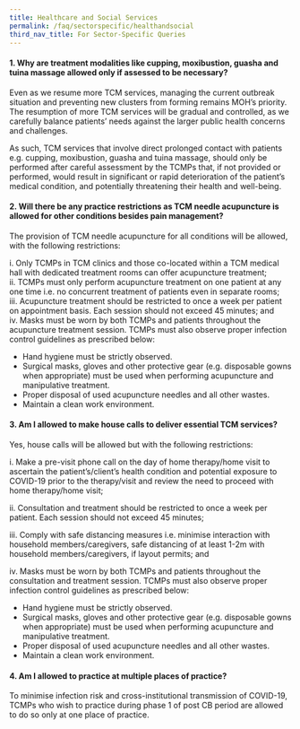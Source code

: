 ```yaml
---
title: Healthcare and Social Services
permalink: /faq/sectorspecific/healthandsocial
third_nav_title: For Sector-Specific Queries
---
```


#### **1. Why are treatment modalities like cupping, moxibustion, guasha and tuina massage allowed only if assessed to be necessary?**
Even as we resume more TCM services, managing the current outbreak situation and preventing new clusters from forming remains MOH’s priority. The resumption of more TCM services will be gradual and controlled, as we carefully balance patients’ needs against the larger public health concerns and challenges.

As such, TCM services that involve direct prolonged contact with patients e.g. cupping, moxibustion, guasha and tuina massage, should only be performed after careful assessment by the TCMPs that, if not provided or performed, would result in significant or rapid deterioration of the patient’s medical condition, and potentially threatening their health and well-being.

#### **2. Will there be any practice restrictions as TCM needle acupuncture is allowed for other conditions besides pain management?**
The provision of TCM needle acupuncture for all conditions will be allowed, with the following restrictions:

i. Only TCMPs in TCM clinics and those co-located within a TCM medical hall with dedicated treatment rooms can offer acupuncture treatment;<br>
ii. TCMPs must only perform acupuncture treatment on one patient at any one time i.e. no concurrent treatment of patients even in separate rooms;<br>
iii. Acupuncture treatment should be restricted to once a week per patient on appointment basis. Each session should not exceed 45 minutes; and<br>
iv. Masks must be worn by both TCMPs and patients throughout the acupuncture treatment session. TCMPs must also observe proper infection control guidelines as prescribed below:
- Hand hygiene must be strictly observed.
- Surgical masks, gloves and other protective gear (e.g. disposable gowns when appropriate) must be used when performing acupuncture and manipulative treatment.
- Proper disposal of used acupuncture needles and all other wastes.
- Maintain a clean work environment.

#### **3. Am I allowed to make house calls to deliver essential TCM services?**
Yes, house calls will be allowed but with the following restrictions:

i. Make a pre-visit phone call on the day of home therapy/home visit to ascertain the patient’s/client’s health condition and potential exposure to COVID-19 prior to the therapy/visit and review the need to proceed with home therapy/home visit;

ii. Consultation and treatment should be restricted to once a week per patient. Each session should not exceed 45 minutes;

iii. Comply with safe distancing measures i.e. minimise interaction with household members/caregivers, safe distancing of at least 1-2m with household members/caregivers, if layout permits; and

iv. Masks must be worn by both TCMPs and patients throughout the consultation and treatment session. TCMPs must also observe proper infection control guidelines as prescribed below: 
- Hand hygiene must be strictly observed.
- Surgical masks, gloves and other protective gear (e.g. disposable gowns when appropriate) must be used when performing acupuncture and manipulative treatment.
- Proper disposal of used acupuncture needles and all other wastes.
- Maintain a clean work environment.

#### **4. Am I allowed to practice at multiple places of practice?**
To minimise infection risk and cross-institutional transmission of COVID-19, TCMPs who wish to practice during phase 1 of post CB period are allowed to do so only at one place of practice.
